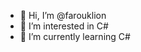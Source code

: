 - 👋 Hi, I’m @farouklion
- 👀 I’m interested in C#
- 🌱 I’m currently learning C#

<!---
farouklion/farouklion is a ✨ special ✨ repository because its `README.md` (this file) appears on your GitHub profile.
You can click the Preview link to take a look at your changes.
--->
